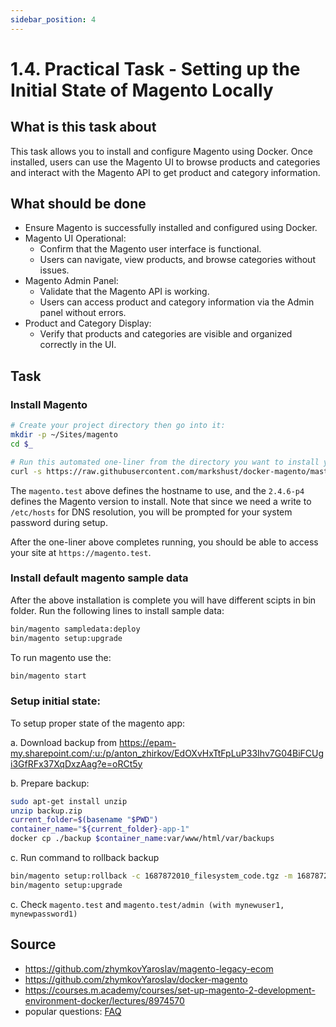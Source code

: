 ```yaml
---
sidebar_position: 4
---
```


# 1.4. Practical Task - Setting up the Initial State of Magento Locally

## What is this task about

This task allows you to install and configure Magento using Docker. Once installed, users can use the Magento UI to browse products and categories and interact with the Magento API to get product and category information.


## What should be done

- Ensure Magento is successfully installed and configured using Docker.
- Magento UI Operational:
  - Confirm that the Magento user interface is functional.
  - Users can navigate, view products, and browse categories without issues.
- Magento Admin Panel:
  - Validate that the Magento API is working.
  - Users can access product and category information via the Admin panel without errors.
- Product and Category Display:
  - Verify that products and categories are visible and organized correctly in the UI.

## Task

### Install Magento

```bash
# Create your project directory then go into it:
mkdir -p ~/Sites/magento
cd $_

# Run this automated one-liner from the directory you want to install your project.
curl -s https://raw.githubusercontent.com/markshust/docker-magento/master/lib/onelinesetup | bash -s -- magento.test 2.4.7 community
```

The `magento.test` above defines the hostname to use, and the `2.4.6-p4` defines the Magento version to install. Note that since we need a write to `/etc/hosts` for DNS resolution, you will be prompted for your system password during setup.

After the one-liner above completes running, you should be able to access your site at `https://magento.test`.

### Install default magento sample data

After the above installation is complete you will have different scipts in bin folder. Run the following lines to install sample data:

```bash
bin/magento sampledata:deploy
bin/magento setup:upgrade
```

To run magento use the:
```bash
bin/magento start
```

### Setup initial state:

 To setup proper state of the magento app:

   a. Download backup from https://epam-my.sharepoint.com/:u:/p/anton_zhirkov/EdOXvHxTtFpLuP33Ihv7G04BiFCUgi3GfRFx37XqDxzAag?e=oRCt5y

   b. Prepare backup:

   ```bash
   sudo apt-get install unzip
   unzip backup.zip
   current_folder=$(basename "$PWD")
   container_name="${current_folder}-app-1"
   docker cp ./backup $container_name:var/www/html/var/backups
   ```

   c. Run command to rollback backup

   ```bash
   bin/magento setup:rollback -c 1687872010_filesystem_code.tgz -m 1687872010_filesystem_media.tgz -d  1687872010_db.sql
   bin/magento setup:upgrade

   ```

   c. Check `magento.test` and `magento.test/admin (with mynewuser1, mynewpassword1)`

## Source

- https://github.com/zhymkovYaroslav/magento-legacy-ecom
- https://github.com/zhymkovYaroslav/docker-magento
- https://courses.m.academy/courses/set-up-magento-2-development-environment-docker/lectures/8974570
- popular questions: [FAQ](/docs/appendix/01-faq.md)
